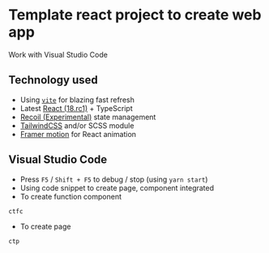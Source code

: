 # Template react project to create web app
Work with Visual Studio Code

## Technology used
- Using [`vite`](https://vitejs.dev) for blazing fast refresh
- Latest [React (18.rc1)](https://reactjs.org) + TypeScript
- [Recoil (Experimental)](https://recoiljs.org) state management
- [TailwindCSS](https://tailwindcss.com) and/or SCSS module
- [Framer motion](https://www.framer.com/motion/) for React animation

## Visual Studio Code

- Press `F5` / `Shift + F5` to debug / stop (using `yarn start`)
- Using code snippet to create page, component integrated
- To create function component
```
ctfc
```
- To create page
```
ctp
```

